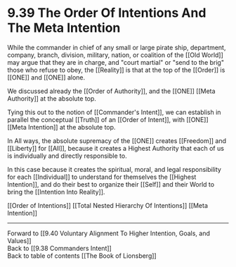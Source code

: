 # 9.39 The Order Of Intentions And The Meta Intention

While the commander in chief of any small or large pirate ship, department, company, branch, division, military, nation, or coalition of the [[Old World]] may argue that they are in charge, and "court martial" or "send to the brig" those who refuse to obey, the [[Reality]] is that at the top of the [[Order]] is [[ONE]] and [[ONE]] alone. 

We discussed already the [[Order of Authority]], and the [[ONE]] [[Meta Authority]] at the absolute top. 

Tying this out to the notion of [[Commander's Intent]], we can establish in parallel the conceptual [[Truth]] of an [[Order of Intent]], with [[ONE]] [[Meta Intention]] at the absolute top. 

In All ways, the absolute supremacy of the [[ONE]] creates [[Freedom]] and [[Liberty]] for [[All]], because it creates a Highest Authority that each of us is individually and directly responsible to. 

In this case because it creates the spiritual, moral, and legal responsibility for each [[Individual]] to understand for themselves the [[Highest Intention]], and do their best to organize their [[Self]] and their World to bring the [[Intention Into Reality]].  

[[Order of Intentions]] [[Total Nested Hierarchy Of Intentions]] [[Meta Intention]]

___

Forward to [[9.40 Voluntary Alignment To Higher Intention, Goals, and Values]]             
Back to [[9.38 Commanders Intent]]                  
Back to table of contents [[The Book of Lionsberg]]  


